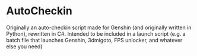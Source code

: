 # AutoCheckin
Originally an auto-checkin script made for Genshin (and originally written in Python), rewritten in C#.
Intended to be included in a launch script (e.g. a batch file that launches Genshin, 3dmigoto, FPS unlocker, and whatever else you need)
